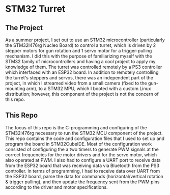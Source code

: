 # STM32 Turret

## The Project
As a summer project, I set out to use an STM32 microcontroller (particularly the STM32l476rg Nucleo Board) to control a turret, which is driven by 2 stepper motors for gun rotation and 1 servo motor for a trigger-pulling mechanism. I did this with the purpose of familiarizing myself with the STM32 family of microcontrollers and having a cool project to apply my knowledge of them. The turret was controlled remotely by a PS3 controller which interfaced with an ESP32 board. In addition to remotely controlling the turret's steppers and servos, there was an independent part of the project, in which I streamed video from a small camera (fixed to the gun-mounting arm), to a STM32 MPU, which I booted with a custom Linux distribution; however, this component of the project is not the concern of this repo. 

## This Repo
The focus of this repo is the C-programming and configuring of the STM32l476rg necessary to run the STM32 MCU component of the project. This repo contains the code and configuration files that I used to set up and program the board in STM32CubeIDE. Most of the configuration work consisted of configuring the a two timers to generate PWM signals at the correct frequencies for the motor drivers and for the servo motor, which also operated at PWM. I also had to configure a UART port to receive data from the ESP32 board that was receiving data via Bluetooth from the PS3 controller. In terms of programming, I had to receive data over UART from the ESP32 board, parse the data for commands (horizontal/vertical rotation & trigger pulling), and then update the frequency sent from the PWM pins according to the driver and motor specifications.
